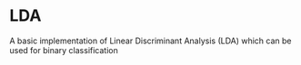 LDA
===

A basic implementation of Linear Discriminant Analysis (LDA) which can be used for binary classification

